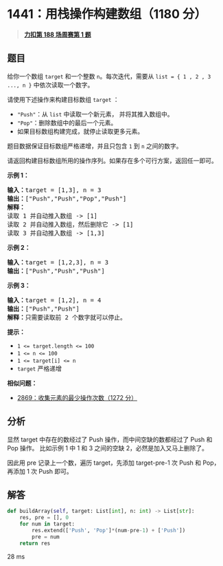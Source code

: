 # 1441：用栈操作构建数组（1180 分）


> <u>**[力扣第 188 场周赛第 1 题](https://leetcode.cn/problems/build-an-array-with-stack-operations/)**</u>

## 题目

<p>给你一个数组 <code>target</code> 和一个整数 <code>n</code>。每次迭代，需要从  <code>list = { 1 , 2 , 3 ..., n }</code> 中依次读取一个数字。</p>

<p>请使用下述操作来构建目标数组 <code>target</code> ：</p>

<ul>
<li><code>"Push"</code>：从 <code>list</code> 中读取一个新元素， 并将其推入数组中。</li>
<li><code>"Pop"</code>：删除数组中的最后一个元素。</li>
<li>如果目标数组构建完成，就停止读取更多元素。</li>
</ul>

<p>题目数据保证目标数组严格递增，并且只包含 <code>1</code> 到 <code>n</code> 之间的数字。</p>

<p>请返回构建目标数组所用的操作序列。如果存在多个可行方案，返回任一即可。</p>



<p><strong>示例 1：</strong></p>

<pre>
<strong>输入：</strong>target = [1,3], n = 3
<strong>输出：</strong>["Push","Push","Pop","Push"]
<strong>解释：
</strong>读取 1 并自动推入数组 -&gt; [1]
读取 2 并自动推入数组，然后删除它 -&gt; [1]
读取 3 并自动推入数组 -&gt; [1,3]
</pre>

<p><strong>示例 2：</strong></p>

<pre>
<strong>输入：</strong>target = [1,2,3], n = 3
<strong>输出：</strong>["Push","Push","Push"]
</pre>

<p><strong>示例 3：</strong></p>

<pre>
<strong>输入：</strong>target = [1,2], n = 4
<strong>输出：</strong>["Push","Push"]
<strong>解释：</strong>只需要读取前 2 个数字就可以停止。
</pre>



<p><strong>提示：</strong></p>

<ul>
<li><code>1 &lt;= target.length &lt;= 100</code></li>
<li><code>1 &lt;= n &lt;= 100</code></li>
<li><code>1 &lt;= target[i] &lt;= n</code></li>
<li><code>target</code> 严格递增</li>
</ul>


**相似问题：**
- [2869：收集元素的最少操作次数（1272 分）](/leetcode/2869)


## 分析

显然 target 中存在的数经过了 Push 操作，而中间空缺的数都经过了 Push 和 Pop 操作。
比如示例 1 中 1 和 3 之间的空缺 2，必然是加入又马上删除了。

因此用 pre 记录上一个数，遍历 target，先添加 target-pre-1 次 Push 和 Pop，再添加 1 次 Push 即可。


## 解答

```python
def buildArray(self, target: List[int], n: int) -> List[str]:
	res, pre = [], 0
	for num in target:
		res.extend(['Push', 'Pop']*(num-pre-1) + ['Push'])
		pre = num
	return res
```

28 ms


